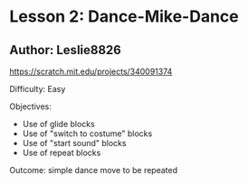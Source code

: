 # Lesson 2: Dance-Mike-Dance

## Author: Leslie8826

https://scratch.mit.edu/projects/340091374

Difficulty: Easy

Objectives:
 - Use of glide blocks
 - Use of "switch to costume" blocks
 - Use of "start sound" blocks
 - Use of repeat blocks

Outcome: simple dance move to be repeated 



